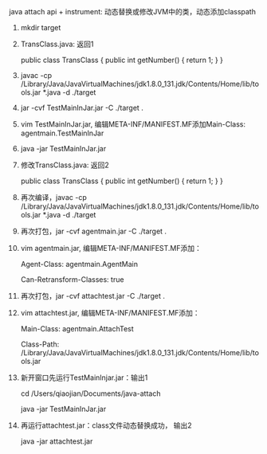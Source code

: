 java attach api + instrument: 动态替换或修改JVM中的类，动态添加classpath

1. mkdir target

2. TransClass.java: 返回1

   public class TransClass {
       public int getNumber() {
           return 1;
       }
   }

3. javac -cp /Library/Java/JavaVirtualMachines/jdk1.8.0_131.jdk/Contents/Home/lib/tools.jar *.java -d ./target

4. jar -cvf TestMainInJar.jar -C ./target .

5. vim TestMainInJar.jar, 编辑META-INF/MANIFEST.MF添加Main-Class: agentmain.TestMainInJar

6. java -jar TestMainInJar.jar 

7. 修改TransClass.java: 返回2

   public class TransClass {
       public int getNumber() {
           return 1;
       }
   }

8. 再次编译，javac -cp /Library/Java/JavaVirtualMachines/jdk1.8.0_131.jdk/Contents/Home/lib/tools.jar *.java -d ./target

9. 再次打包，jar -cvf agentmain.jar -C ./target .

10. vim agentmain.jar, 编辑META-INF/MANIFEST.MF添加：

    Agent-Class: agentmain.AgentMain

    Can-Retransform-Classes: true

11. 再次打包，jar -cvf attachtest.jar -C ./target .

12. vim attachtest.jar, 编辑META-INF/MANIFEST.MF添加：

    Main-Class: agentmain.AttachTest

    Class-Path: /Library/Java/JavaVirtualMachines/jdk1.8.0_131.jdk/Contents/Home/lib/tools.jar

13. 新开窗口先运行TestMainInjar.jar：输出1

    cd /Users/qiaojian/Documents/java-attach

    java -jar TestMainInJar.jar

14. 再运行attachtest.jar：class文件动态替换成功， 输出2

    java -jar attachtest.jar

    